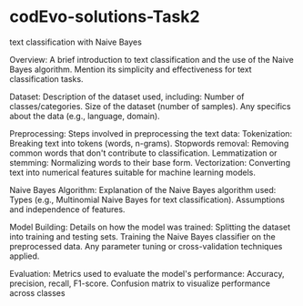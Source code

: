 # codEvo-solutions-Task2
text classification with Naive Bayes

Overview:
A brief introduction to text classification and the use of the Naive Bayes algorithm.
Mention its simplicity and effectiveness for text classification tasks.


Dataset:
Description of the dataset used, including:
Number of classes/categories.
Size of the dataset (number of samples).
Any specifics about the data (e.g., language, domain).


Preprocessing:
Steps involved in preprocessing the text data:
Tokenization: Breaking text into tokens (words, n-grams).
Stopwords removal: Removing common words that don't contribute to classification.
Lemmatization or stemming: Normalizing words to their base form.
Vectorization: Converting text into numerical features suitable for machine learning models.


Naive Bayes Algorithm:
Explanation of the Naive Bayes algorithm used:
Types (e.g., Multinomial Naive Bayes for text classification).
Assumptions and independence of features.


Model Building:
Details on how the model was trained:
Splitting the dataset into training and testing sets.
Training the Naive Bayes classifier on the preprocessed data.
Any parameter tuning or cross-validation techniques applied.


Evaluation:
Metrics used to evaluate the model's performance:
Accuracy, precision, recall, F1-score.
Confusion matrix to visualize performance across classes
